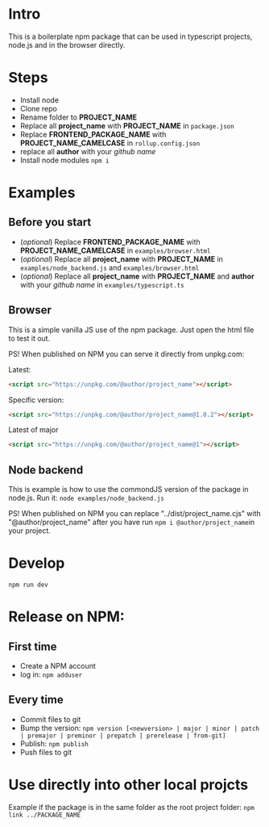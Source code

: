 # Intro

This is a boilerplate npm package that can be used in typescript projects, node.js and in the browser directly.

# Steps

- Install node
- Clone repo
- Rename folder to **PROJECT_NAME**
- Replace all **project_name** with **PROJECT_NAME** in `package.json`
- Replace **FRONTEND_PACKAGE_NAME** with **PROJECT_NAME_CAMELCASE**  in `rollup.config.json`
- replace all **author** with your *github name*
- Install node modules `npm i`


# Examples

## Before you start
- (*optional*) Replace **FRONTEND_PACKAGE_NAME** with **PROJECT_NAME_CAMELCASE** in `examples/browser.html`
- (*optional*) Replace all **project_name** with **PROJECT_NAME** in `examples/node_backend.js` and `examples/browser.html`
- (*optional*) Replace all **project_name** with **PROJECT_NAME** and **author** with your *github name* in `examples/typescript.ts`

## Browser

This is a simple vanilla JS use of the npm package. Just open the html file to test it out.

PS! When published on NPM you can serve it directly from unpkg.com:

Latest:
```html
<script src="https://unpkg.com/@author/project_name"></script>
```

Specific version:
```html
<script src="https://unpkg.com/@author/project_name@1.0.2"></script>
```

Latest of major
```html
<script src="https://unpkg.com/@author/project_name@1"></script>
```

## Node backend

This is example is how to use the commondJS version of the package in node.js. Run it: `node examples/node_backend.js`

PS! When published on NPM you can replace "../dist/project_name.cjs" with "@author/project_name" after you have run `npm i @author/project_name`in your project.

# Develop
`npm run dev`

# Release on NPM:

## First time

- Create a NPM account
- log in: `npm adduser`

## Every time

- Commit files to git
- Bump the version: `npm version [<newversion> | major | minor | patch | premajor | preminor | prepatch | prerelease | from-git]`
- Publish: `npm publish`
- Push files to git

# Use directly into other local projcts

Example if the package is in the same folder as the root project folder: `npm link ../PACKAGE_NAME`
